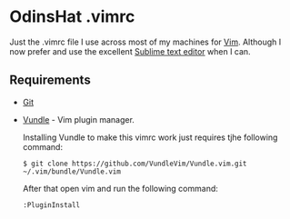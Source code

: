 OdinsHat .vimrc
===============
Just the .vimrc file I use across most of my machines for 
[Vim](http://www.vim.org/).
Although I now prefer and use the excellent 
[Sublime text editor](http://www.sublimetext.com/3) when I can.

Requirements
------------
* [Git](http://git-scm.com/)
* [Vundle](https://github.com/gmarik/Vundle.vim) - Vim plugin manager.

  Installing Vundle to make this vimrc work just requires tjhe following 
  command:

  `$ git clone https://github.com/VundleVim/Vundle.vim.git ~/.vim/bundle/Vundle.vim`
  
  After that open vim and run the following command:
  
  `:PluginInstall`
